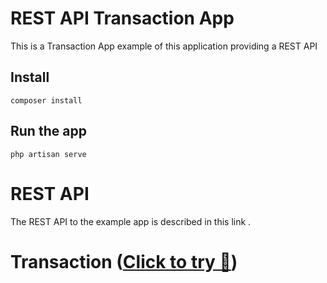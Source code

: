 # REST API Transaction App

This is a Transaction App example of this application providing a REST
API 

## Install

    composer install

## Run the app

    php artisan serve



# REST API

The REST API to the example app is described in this link .

# <p align="left" alt="Twitter" width="30px" src="https://image.flaticon.com/icons/svg/2111/2111703.svg" draggable="false" /> Transaction ([Click to try 🚀](https://documenter.getpostman.com/view/12650452/UVkiRdBt))
